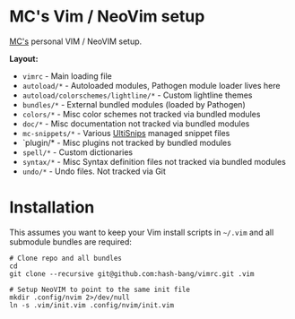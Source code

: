 MC's Vim / NeoVim setup
=======================
[MC's](https://github.com/hash-bang) personal VIM / NeoVIM setup.

**Layout:**

* `vimrc` - Main loading file
* `autoload/*` - Autoloaded modules, Pathogen module loader lives here
* `autoload/colorschemes/lightline/*` - Custom lightline themes
* `bundles/*` - External bundled modules (loaded by Pathogen)
* `colors/*` - Misc color schemes not tracked via bundled modules
* `doc/*` - Misc documentation not tracked via bundled modules
* `mc-snippets/*` - Various [UltiSnips](https://github.com/sirver/UltiSnips) managed snippet files
* `plugin/* - Misc plugins not tracked by bundled modules
* `spell/*` - Custom dictionaries
* `syntax/*` - Misc Syntax definition files not tracked via bundled modules
* `undo/*` - Undo files. Not tracked via Git


Installation
============
This assumes you want to keep your Vim install scripts in `~/.vim` and all submodule bundles are required:

```
# Clone repo and all bundles
cd
git clone --recursive git@github.com:hash-bang/vimrc.git .vim

# Setup NeoVIM to point to the same init file
mkdir .config/nvim 2>/dev/null
ln -s .vim/init.vim .config/nvim/init.vim
```
